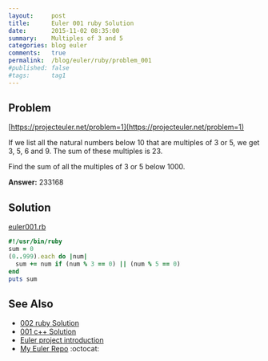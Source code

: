 ```yaml
---
layout:     post
title:      Euler 001 ruby Solution
date:       2015-11-02 08:35:00
summary:    Multiples of 3 and 5
categories: blog euler
comments:   true
permalink:  /blog/euler/ruby/problem_001
#published: false
#tags:      tag1
---
```


## Problem

[https://projecteuler.net/problem=1](https://projecteuler.net/problem=1)

If we list all the natural numbers below 10 that are multiples of 3 or 5, we get 3, 5, 6 and 9. The sum of these multiples is 23.

Find the sum of all the multiples of 3 or 5 below 1000.

**Answer:** 233168

## Solution

[euler001.rb](https://github.com/tvarley/euler/blob/master/ruby/euler001.rb)

```ruby
#!/usr/bin/ruby
sum = 0
(0..999).each do |num|
  sum += num if (num % 3 == 0) || (num % 5 == 0)
end
puts sum
```

## See Also
* [002 ruby Solution]({{site.baseurl}}/blog/euler/ruby/problem_002)
* [001 c++ Solution]({{site.baseurl}}/blog/euler/cpp/problem_001)
* [Euler project introduction]({{site.baseurl}}/blog/euler/introduction)
* [My Euler Repo](https://github.com/tvarley/euler) :octocat:
